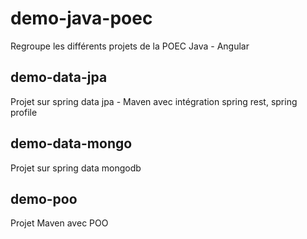 # demo-java-poec
Regroupe les différents projets de la POEC Java - Angular 

## demo-data-jpa
Projet sur spring data jpa - Maven avec intégration spring rest, spring profile

## demo-data-mongo
Projet sur spring data mongodb

## demo-poo
Projet Maven avec POO
